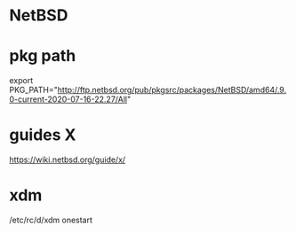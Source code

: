 # NetBSD

# pkg path
export PKG_PATH="http://ftp.netbsd.org/pub/pkgsrc/packages/NetBSD/amd64/.9.0-current-2020-07-16-22.27/All"

# guides X
https://wiki.netbsd.org/guide/x/

# xdm
/etc/rc/d/xdm onestart

